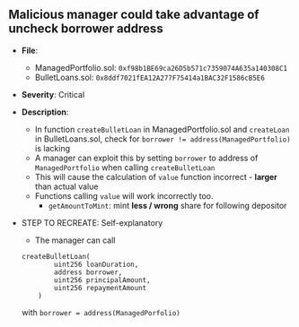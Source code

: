 ﻿## Malicious manager could take advantage of uncheck borrower address 
- **File**: 
	- ManagedPortfolio.sol: `0xf98b1BE69ca26D5b571c7359074A635a140308C1` 
	- BulletLoans.sol: `0x8ddf7021fEA12A277F75414a1BAC32F1586cB5E6`
- **Severity**: Critical
- **Description**:
	- In function `createBulletLoan` in ManagedPortfolio.sol and `createLoan` in BulletLoans.sol, check for `borrower != address(ManagedPortfolio)` is lacking 
	- A manager can exploit this by setting `borrower` to address of `ManagedPortfolio` when calling `createBulletLoan`
	- This will cause the calculation of `value` function incorrect - **larger** than actual value
	- Functions calling `value` will work incorrectly too.
		- `getAmountToMint`: mint **less / wrong** share for following depositor

- STEP TO RECREATE: Self-explanatory
	- The manager can call 
	````
	createBulletLoan(
	        uint256 loanDuration,
	        address borrower,
	        uint256 principalAmount,
	        uint256 repaymentAmount
	    )
	````
	with `borrower = address(ManagedPorfolio)`

